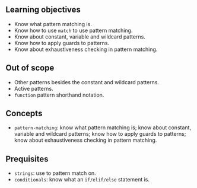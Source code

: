 ## Learning objectives

- Know what pattern matching is.
- Know how to use `match` to use pattern matching.
- Know about constant, variable and wildcard patterns.
- Know how to apply guards to patterns.
- Know about exhaustiveness checking in pattern matching.

## Out of scope

- Other patterns besides the constant and wildcard patterns.
- Active patterns.
- `function` pattern shorthand notation.

## Concepts

- `pattern-matching`: know what pattern matching is; know about constant, variable and wildcard patterns; know how to apply guards to patterns; know about exhaustiveness checking in pattern matching.

## Prequisites

- `strings`: use to pattern match on.
- `conditionals`: know what an `if/elif/else` statement is.

[pattern-matching]: https://docs.microsoft.com/en-us/dotnet/fsharp/language-reference/pattern-matching
